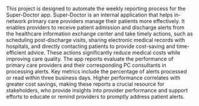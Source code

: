 This project is designed to automate the weekly reporting process for the Super-Doctor app. Super-Doctor is an internal application that helps in-network primary care providers manage their patients more effectively. It enables providers to receive patient admission and discharge alerts from the healthcare information exchange center and take timely actions, such as scheduling post-discharge visits, sharing electronic medical records with hospitals, and directly contacting patients to provide cost-saving and time-efficient advice. These actions significantly reduce medical costs while improving care quality. The app reports evaluate the performance of primary care providers and their corresponding PC consultants in processing alerts. Key metrics include the percentage of alerts processed or read within three business days. Higher performance correlates with greater cost savings, making these reports a crucial resource for stakeholders, who provide insights into provider performance and support efforts to educate or remind providers to promptly address patient alerts. 
